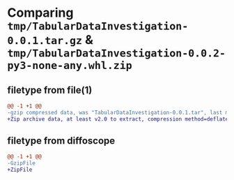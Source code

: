 # Comparing `tmp/TabularDataInvestigation-0.0.1.tar.gz` & `tmp/TabularDataInvestigation-0.0.2-py3-none-any.whl.zip`

## filetype from file(1)

```diff
@@ -1 +1 @@
-gzip compressed data, was "TabularDataInvestigation-0.0.1.tar", last modified: Fri Jun 16 13:49:08 2023, max compression
+Zip archive data, at least v2.0 to extract, compression method=deflate
```

## filetype from diffoscope

```diff
@@ -1 +1 @@
-GzipFile
+ZipFile
```

